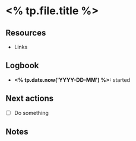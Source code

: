 # <% tp.file.title %>

## Resources

* Links

## Logbook

* **<% tp.date.now('YYYY-DD-MM') %>:** started

## Next actions

* [ ] Do something

## Notes

